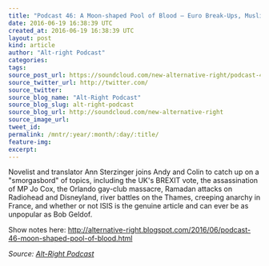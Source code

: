 ```yaml
---
title: "Podcast 46: A Moon-shaped Pool of Blood — Euro Break-Ups, Muslim Shoot-Ups, and French F**k-Ups"
date: 2016-06-19 16:38:39 UTC
created_at: 2016-06-19 16:38:39 UTC
layout: post
kind: article
author: "Alt-right Podcast"
categories: 
tags: 
source_post_url: https://soundcloud.com/new-alternative-right/podcast-46-a-moon-shaped-pool-of-blood-euro-break-ups-muslim-shoot-ups-and-french-fk-ups
source_twitter_url: http://twitter.com/
source_twitter: 
source_blog_name: "Alt-Right Podcast"
source_blog_slug: alt-right-podcast
source_blog_url: http://soundcloud.com/new-alternative-right
source_image_url: 
tweet_id:
permalink: /mntr/:year/:month/:day/:title/
feature-img: 
excerpt:
---
```

Novelist and translator Ann Sterzinger joins Andy and Colin to catch up on a "smorgasbord" of topics, including the UK's BREXIT vote, the assassination of MP Jo Cox, the Orlando gay-club massacre, Ramadan attacks on Radiohead and Disneyland, river battles on the Thames, creeping anarchy in France, and whether or not ISIS is the genuine article and can ever be as unpopular as Bob Geldof.

Show notes here:  http://alternative-right.blogspot.com/2016/06/podcast-46-moon-shaped-pool-of-blood.html<div class="">
    <i>Source: <a href="http://soundcloud.com/new-alternative-right">Alt-Right Podcast</a></i>
</div>
